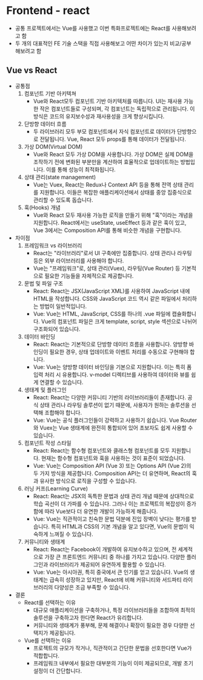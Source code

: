 # Frontend - react
* 공통 프로젝트에서는 Vue를 사용했고 이번 특화프로젝트에는 React를 사용해보려고 함
* 두 개의 대표적인 FE 기술 스택을 직접 사용해보고 어떤 차이가 있는지 비교/공부 해보려고 함

## Vue vs React
* 공통점
    1. 컴포넌트 기반 아키텍쳐
        * Vue와 React모두 컴포넌트 기반 아키텍처를 따릅니다. UI는 재사용 가능한 작은 컴포넌트들로 구성되며, 각 컴포넌트는 독립적으로 관리됩니다. 이 방식은 코드의 유지보수성과 재사용성을 크게 향상시킵니다.
    2. 단방향 데이터 흐름
        * 두 라이브러리 모두 부모 컴포넌트에서 자식 컴포넌트로 데이터가 단방향으로 전달됩니다. Vue, React 모두 props를 통해 데이터가 전달됩니다.
    3. 가상 DOM(Virtual DOM)
        * Vue와 React 모두 가상 DOM을 사용합니다. 가상 DOM은 실제 DOM을 조작하기 전에 변화된 부분만을 계산하여 효율적으로 업데이트하는 방법입니다. 이를 통해 성능이 최적화됩니다.
    4. 상태 관리(state management)
        * Vue는 Vuex, React는 Redux나 Context API 등을 통해 전역 상태 관리를 지원합니다. 이들은 복잡한 애플리케이션에서 상태를 중앙 집중식으로 관리할 수 있도록 돕습니다.
    5. 훅(Hooks) 개념
        * Vue와 React 모두 재사용 가능한 로직을 만들기 위해 "훅"이라는 개념을 지원합니다. React에서는 useState, useEffect 등과 같은 훅이 있고, Vue 3에서는 Composition API를 통해 비슷한 개념을 구현합니다.
* 차이점
    1. 프레임워크 vs 라이브러리
        * React는 "라이브러리"로서 UI 구축에만 집중합니다. 상태 관리나 라우팅 등은 외부 라이브러리를 사용해야 합니다.
        * Vue는 "프레임워크"로, 상태 관리(Vuex), 라우팅(Vue Router) 등 기본적으로 필요한 기능들을 자체적으로 제공합니다.
    2. 문법 및 파일 구조
        * React: React는 JSX(JavaScript XML)를 사용하여 JavaScript 내에 HTML을 작성합니다. CSS와 JavaScript 코드 역시 같은 파일에서 처리하는 방법이 일반적입니다.
        * Vue: Vue는 HTML, JavaScript, CSS를 하나의 .vue 파일에 캡슐화합니다. Vue의 컴포넌트 파일은 크게 template, script, style 섹션으로 나뉘어 구조화되어 있습니다.
    3. 데이터 바인딩
        * React: React는 기본적으로 단방향 데이터 흐름을 사용합니다. 양방향 바인딩이 필요한 경우, 상태 업데이트와 이벤트 처리를 수동으로 구현해야 합니다.
        * Vue: Vue는 양방향 데이터 바인딩을 기본으로 지원합니다. 이는 특히 폼 입력 처리 시 유용합니다. v-model 디렉티브를 사용하여 데이터와 뷰를 쉽게 연결할 수 있습니다.
    4. 생태계 및 플러그인
        * React: React는 다양한 커뮤니티 기반의 라이브러리들이 존재합니다. 공식 상태 관리나 라우팅 솔루션이 없기 때문에, 사용자가 원하는 솔루션을 선택해 조합해야 합니다.
        * Vue: Vue는 공식 플러그인들이 강력하고 사용하기 쉽습니다. Vue Router와 Vuex는 Vue 생태계에 완전히 통합되어 있어 초보자도 쉽게 사용할 수 있습니다.
    5. 컴포넌트 작성 스타일
        * React: React는 함수형 컴포넌트와 클래스형 컴포넌트를 모두 지원합니다. 현재는 함수형 컴포넌트와 훅을 사용하는 것이 표준이 되었습니다.
        * Vue: Vue는 Composition API (Vue 3) 또는 Options API (Vue 2)의 두 가지 방식을 제공합니다. Composition API는 더 유연하며, React의 훅과 유사한 방식으로 로직을 구성할 수 있습니다.
    6. 러닝 커프(Learning Curve)
        * React: React는 JSX의 독특한 문법과 상태 관리 개념 때문에 상대적으로 학습 곡선이 더 가파를 수 있습니다. 그러나 이는 프로젝트의 복잡성이 증가함에 따라 Vue보다 더 유연한 개발이 가능하게 해줍니다.
        * Vue: Vue는 직관적이고 친숙한 문법 덕분에 진입 장벽이 낮다는 평가를 받습니다. 특히 HTML과 CSS의 기본 개념을 알고 있다면, Vue의 문법이 익숙하게 느껴질 수 있습니다.
    7. 커뮤니티와 생태계
        * React: React는 Facebook이 개발하여 유지보수하고 있으며, 전 세계적으로 가장 큰 프론트엔드 커뮤니티 중 하나를 가지고 있습니다. 다양한 플러그인과 라이브러리가 제공되어 유연하게 활용할 수 있습니다.
        * Vue: Vue는 아시아권, 특히 중국에서 큰 인기를 얻고 있습니다. Vue의 생태계는 급속히 성장하고 있지만, React에 비해 커뮤니티와 서드파티 라이브러리의 다양성은 조금 부족할 수 있습니다.
* 결론
    * React를 선택하는 이유
        * 대규모 애플리케이션을 구축하거나, 특정 라이브러리들을 조합하여 최적의 솔루션을 구축하고자 한다면 React가 유리합니다.
        * 커뮤니티와 생태계가 풍부해, 문제 해결이나 확장이 필요한 경우 다양한 선택지가 제공됩니다.
    * Vue를 선택하는 이유
        * 프로젝트의 규모가 작거나, 직관적이고 간단한 문법을 선호한다면 Vue가 적합합니다.
        * 프레임워크 내부에서 필요한 대부분의 기능이 이미 제공되므로, 개발 초기 설정이 더 간단합니다.